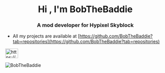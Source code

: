 <h1 align="center">Hi , I'm BobTheBaddie</h1>
<h3 align="center">A mod developer for Hypixel Skyblock</h3>

- All my projects are available at [https://github.com/BobTheBaddie?tab=repositories](https://github.com/BobTheBaddie?tab=repositories)

<a href="https://discord.gg/https://discord.gg/2nCbC9hkxT" target="blank"><img align="center" src="https://raw.githubusercontent.com/rahuldkjain/github-profile-readme-generator/master/src/images/icons/Social/discord.svg" alt="https://discord.gg/2nCbC9hkxT" height="30" width="40" /></a>
</p>

<p><img align="left" src="https://github-readme-stats.vercel.app/api/top-langs?username=BobTheBaddie&show_icons=true&theme=dark&locale=en&layout=compact" alt="BobTheBaddie" /></p>
